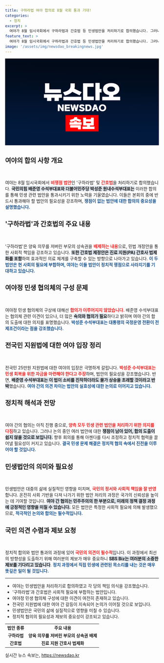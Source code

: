 ```yaml
---
title: 구하라법 여야 합의로 8월 국회 통과 기대!
categories:
  - 정치
excerpt: >
  여야가 8월 임시국회에서 구하라법과 간호법 등 민생법안을 처리하기로 합의했습니다. 그러나 여야정 민생 협의체 구성에 대한 이견이 남아, 향후 논의가 필요합니다. 민생 회복을 위한 법안에 대한 양측의 입장도 첨예하게 대립 중입니다.
feature_text: >
  여야가 8월 임시국회에서 구하라법과 간호법 등 민생법안을 처리하기로 합의했습니다. 그러나 여야정 민생 협의체 구성에 대한 이견이 남아, 향후 논의가 필요합니다. 민생 회복을 위한 법안에 대한 양측의 입장도 첨예하게 대립 중입니다.
image: '/assets/img/newsdao_breakingnews.jpg'
---
```


<p><img src="/assets/img/newsdao_breakingnews.jpg" alt="flaretime 속보" /></p>

<h2 data-ke-size="size26">여야의 합의 사항 개요</h2>

<p data-ke-size="size16">&nbsp;</p>

<p>여야는 8월 임시국회에서 <b><span style="color: #ee2323;">비쟁점 법안</span></b>인 '구하라법' 및 <b><span style="color: #ee2323;">간호법</span></b>을 처리하기로 합의했습니다. <b><span style="background-color: #21538527;">국민의힘 배준영 수석부대표와 더불어민주당 박성준 원내수석부대표는</span></b> 이러한 합의를 통해 민생 관련 법안을 통과시키기 위한 노력을 기울였습니다. 이들은 본회의 중에 반드시 통과해야 할 법안의 필요성을 강조하며, <b><span style="color: #1a5490;">쟁점이 없는 법안에 대한 합의의 중요성을 설명했습니다.</span></b></p>

<h2 data-ke-size="size26">'구하라법'과 간호법의 주요 내용</h2>

<p data-ke-size="size16">&nbsp;</p>

<p>'구하라법'은 양육 의무를 저버린 부모의 상속권을 <b><span style="color: #ee2323;">배제하는 내용</span></b>으로, 민법 개정안을 통한 사회적 책임을 강조하고 있습니다. <b><span style="background-color: #21538527;">또한 간호법 제정안은 진료 지원(PA) 간호사 법제화를 포함</span></b>하여 효과적인 의료 체계를 구축할 수 있는 방향으로 나아가고 있습니다. <b><span style="color: #1a5490;">이 두 법안은 현 사회의 필요에 부합하며, 여야는 이들 법안이 정치적 쟁점으로 사라지기를 기대하고 있습니다.</span></b></p>

<h2 data-ke-size="size26">여야정 민생 협의체의 구성 문제</h2>

<p data-ke-size="size16">&nbsp;</p>

<p>여야정 민생 협의체의 구상에 대해선 <b><span style="color: #ee2323;">합의가 이루어지지 않았습니다.</span></b> 배준영 수석부대표는 협의체 관련 이견이 있으나, 더 많은 <b><span style="background-color: #21538527;">숙의와 협의가 필요</span></b>하다고 밝히며 여야 간의 합의 도출에 대한 의지를 표명했습니다. <b><span style="color: #1a5490;">박성준 수석부대표는 대통령의 국정운영 전환이 전제조건이라는 점을 강조했습니다.</span></b></p>

<h2 data-ke-size="size26">전국민 지원법에 대한 여야 입장 정리</h2>

<p data-ke-size="size16">&nbsp;</p>

<p>전국민 25만원 지원법에 대한 여야의 입장은 극명하게 갈립니다. <b><span style="color: #ee2323;">박성준 수석부대표는 민생 회복을 위한 자금을 마련해야 한다고 주장</span></b>하며, 법안의 필요성을 강조했습니다. 반면, <b><span style="background-color: #21538527;">배준영 수석부대표는 이 법이 소비를 진작하더라도 물가 상승을 초래할 것이라고 반박</span></b>했습니다. <b><span style="color: #1a5490;">여야 간의 의견 차이는 법안의 실효성에 대한 논의로 이어지고 있습니다.</span></b></p>

<h2 data-ke-size="size26">정치적 해석과 전망</h2>

<p data-ke-size="size16">&nbsp;</p>

<p>여야 간의 협의는 아직 진행 중으로, <b><span style="color: #ee2323;">양측 모두 민생 관련 법안을 처리하기 위한 의지를 다짐</span></b>하고 있습니다. 그러나 논의 중인 여러 법안에 대한 <b><span style="background-color: #21538527;">쟁점이 남아 있어, 합의 도출이 쉽지 않을 것으로 보입니다.</span></b> 향후 회의를 통해 아젠다를 다시 조정하고 정치적 협력을 끌어낼 필요성이 커지고 있습니다. <b><span style="color: #1a5490;">결국 민생 문제 해결은 정치적 협의 속에서 진전을 이루어야 할 것입니다.</span></b></p>

<h2 data-ke-size="size26">민생법안의 의미와 필요성</h2>

<p data-ke-size="size16">&nbsp;</p>

<p>민생법안은 대중의 삶에 실질적인 영향을 미치며, <b><span style="color: #ee2323;">국민의 정서와 사회적 책임을 잘 반영</span></b>합니다. 온전히 사회 기반을 다져 나가기 위한 법안 처리의 과정은 국가의 신뢰성을 높이는 데 기여할 것입니다. <b><span style="background-color: #21538527;">여야 간 협의는 민주주의의 한 부분으로, 미래의 정책 결정 과정에 긍정적인 영향을 미칠 수 있습니다.</span></b> 모든 법안은 특정한 사회적 필요에 의해 발생했으므로, <b><span style="color: #1a5490;">적극적인 논의와 합의는 필수적입니다.</span></b></p>

<h2 data-ke-size="size26">국민 의견 수렴과 제보 요청</h2>

<p data-ke-size="size16">&nbsp;</p>

<p>정치적 합의와 법안 통과의 과정에 있어 <b><span style="color: #ee2323;">국민의 의견이 필수적</span></b>입니다. 이 과정에서 최선의 방향성을 도출하기 위해 여러분의 제보가 매우 중요하니 <b><span style="background-color: #21538527;">SBS Biz는 여러분의 소중한 제보를 기다리고 있습니다</span></b>. <b><span style="color: #1a5490;">정치 과정에서 직접 민생에 관련된 목소리를 내는 것은 매우 뜻깊은 일이 될 것입니다.</span></b></p>

<hr>

<ul>
<li>여야는 민생법안을 처리하기로 합의하였고 각 당의 책임 의식을 강조했습니다.</li>
<li>'구하라법'과 간호법은 사회적 필요에 부합하는 법안입니다.</li>
<li>여야정 민생 협의체 구성에 대한 이견이 여전히 존재하고 있습니다.</li>
<li>전국민 지원법에 대한 여야 간 갈등이 지속되어 논의가 이어질 것으로 보입니다.</li>
<li>민생법안은 국민의 삶에 실질적으로 영향을 미칠 수 있습니다.</li>
<li>정치적 협의의 필요성과 제보의 중요성이 강조되고 있습니다.</li>
</ul>

<table>
<tr>
<td style="text-align: center; height: 17px;"><b>법안 종류</b></td>
<td style="text-align: center; height: 17px;"><b>주요 내용</b></td>
</tr>
<tr>
<td style="text-align: center; height: 17px;"><b>구하라법</b></td>
<td style="text-align: center; height: 17px;"><b>양육 의무를 저버린 부모의 상속권 배제</b></td>
</tr>
<tr>
<td style="text-align: center; height: 17px;"><b>간호법</b></td>
<td style="text-align: center; height: 17px;"><b>진료 지원 간호사 법제화</b></td>
</tr>
</table>
실시간 뉴스 속보는, <a href="https://newsdao.kr" rel="dofollow">https://newsdao.kr</a>


